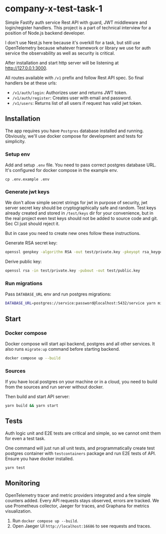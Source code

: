 # company-x-test-task-1
Simple Fastify auth service Rest API with guard, JWT middleware and login/register handlers. 
This project is a part of technical interview for a position of Node.js backend developer.

I don't use Nest.js here because it's overkill for a task, but still use OpenTelemetry 
because whatever framework or library we use for auth service the observability 
as well as security is critical.

After installation and start http server will be listening at http://127.0.0.1:3000.

All routes available with `/v1` prefix and follow Rest API spec.
So final handlers be at these urls:
* `/v1/auth/login`: Authorizes user and returns JWT token.
* `/v1/auth/register`: Creates user with email and password.
* `/v1/users`: Returns list of all users if request has valid jwt token.

## Installation
The app requires you have `Postgres` database installed and running. 
Obviously, we'll use docker compose for development and tests for simplicity.

### Setup env
Add and setup `.env` file. You need to pass correct postgres database URL. 
It's configured for docker compose in the example env.
```base
cp .env.example .env
```

### Generate jwt keys
We don't allow simple secret strings for jwt in purpose of security, 
jwt server secret key should be cryptographically safe and random. 
Test keys already created and stored in `/test/keys` dir for your convenience,
but in the real project even test keys should not be added to source code and git. 
Sec CI just should reject it.

But in case you need to create new ones follow these instructions.

Generate RSA secret key:
```bash
openssl genpkey -algorithm RSA -out test/private.key -pkeyopt rsa_keygen_bits:2048
```

Derive public key:
```bash
openssl rsa -in test/private.key -pubout -out test/public.key
```

### Run migrations
Pass `DATABASE_URL` env and run postgres migrations: 
```bash
DATABASE_URL=postgres://service:password@localhost:5432/service yarn migrate:up
```

## Start

### Docker compose
Docker compose will start api backend, postgres and all other 
services. It also runs `migrate:up` command before starting backend.
```bash
docker compose up --build
```

### Sources
If you have local postgres on your machine or in a cloud, 
you need to build from the sources and run server without docker.

Then build and start API server:
```bash
yarn build && yarn start
```

## Tests
Auth logic unit and E2E tests are critical and simple, 
so we cannot omit them for even a test task.

One command will just run all unit tests, and programmatically 
create test postgres container with `testcontainers` package and 
run E2E tests of API. Ensure you have docker installed.
```bash
yarn test
```

## Monitoring
OpenTelemetry tracer and metric providers integrated and a few simple counters added.
Every API requests stays observed, errors are tracked. We use Prometheus collector, 
Jaeger for traces, and Graphana for metrics visualization.

1. Run `docker compose up --build`.
2. Open Jaeger UI `http://localhost:16686` to see requests and traces.
